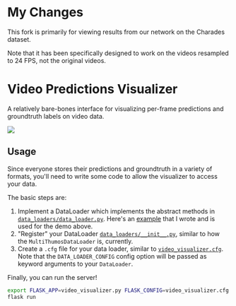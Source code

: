 # My Changes
This fork is primarily for viewing results from our network on the Charades dataset.

Note that it has been specifically designed to work on the videos resampled to 24 FPS, not the original videos. 

# Video Predictions Visualizer

A relatively bare-bones interface for visualizing per-frame predictions and
groundtruth labels on video data.

![](screenshots/demo.gif)

## Usage

Since everyone stores their predictions and groundtruth in a variety of formats,
you'll need to write some code to allow the visualizer to access your data.

The basic steps are:

1. Implement a DataLoader which implements the abstract methods in
   [`data_loaders/data_loader.py`](data_loaders/data_loader.py). Here's an
   [example](data_loaders/multithumos.py) that I wrote and is used for the demo
   above.
2. "Register" your DataLoader
   [`data_loaders/__init__.py`](data_loaders/__init__.py), similar to how
   the `MultiThumosDataLoader` is, currently.
3. Create a `.cfg` file for your data loader, similar to
   [`video_visualizer.cfg`](video_visualizer.cfg). Note that the
   `DATA_LOADER_CONFIG` config option will be passed as keyword arguments to
   your `DataLoader`.

Finally, you can run the server!

````bash
export FLASK_APP=video_visualizer.py FLASK_CONFIG=video_visualizer.cfg
flask run
````
